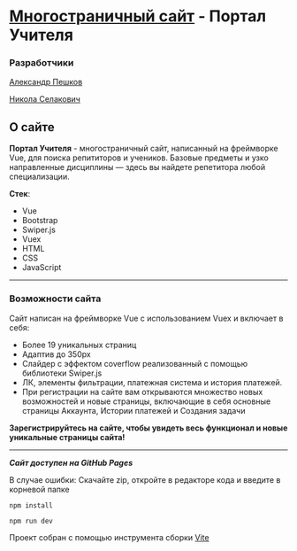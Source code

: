 # [Многостраничный сайт](https://mnenie.github.io/TeachersPortal/) -  Портал Учителя
### Разработчики

[Александр Пешков](https://github.com/mnenie)

[Никола Селакович](https://github.com/fullstakilla)

## О сайте
__Портал Учителя__ - многостраничный сайт, написанный на фреймворке Vue, для поиска репититоров и учеников. Базовые предметы и узко направленные дисциплины — здесь вы найдете репетитора любой специализации.

__Стек__:
* Vue
* Bootstrap
* Swiper.js
* Vuex
* HTML
* CSS
* JavaScript
___ 
### Возможности сайта
Сайт написан на фреймворке Vue с использованием Vuex и включает в себя:

* Более 19 уникальных страниц
* Адаптив до 350px
* Слайдер с эффектом coverflow реализованный с помощью библиотеки Swiper.js 
* ЛК, элементы фильтрации, платежная система и  история платежей. 
* При регистрации на сайте вам открываются множество новых возможностей и новые страницы, включающие в себя основные страницы Аккаунта, Истории платежей и Создания задачи

__Зарегистрируйтесь на сайте, чтобы увидеть весь функционал и новые уникальные страницы сайта!__


___
___Сайт доступен на GitHub Pages___

В случае ошибки: 
Скачайте zip, откройте в редакторе кода и введите в корневой папке

`npm install`

`npm run dev`

Проект собран с помощью инструмента сборки [Vite](https://vitejs.dev/)

